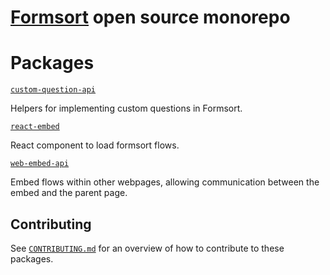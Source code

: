 # [Formsort](https://formsort.com) open source monorepo

# Packages

[`custom-question-api`](/packages/custom-question-api)

Helpers for implementing custom questions in Formsort.

[`react-embed`](/packages/react-embed)

React component to load formsort flows.

[`web-embed-api`](/packages/web-embed-api)

Embed flows within other webpages, allowing communication between the embed and the parent page.


## Contributing

See [`CONTRIBUTING.md`](./CONTRIBUTING.md) for an overview of how to contribute to these packages.